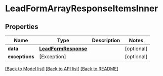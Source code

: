 # LeadFormArrayResponseItemsInner

## Properties
Name | Type | Description | Notes
------------ | ------------- | ------------- | -------------
**data** | [**LeadFormResponse**](LeadFormResponse.md) |  | [optional] 
**exceptions** | [Exception] |  | [optional] 

[[Back to Model list]](../README.md#documentation-for-models) [[Back to API list]](../README.md#documentation-for-api-endpoints) [[Back to README]](../README.md)


